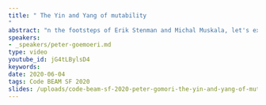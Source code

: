 ```yaml
---
title: " The Yin and Yang of mutability
"
abstract: "n the footsteps of Erik Stenman and Michal Muskala, let's explore another part of the BEAM VM. The two extremes of mutability: atomic counters and persistent terms were introduced without much ado, almost secretly in the patch release OTP 21.2. Via an example using them in an hdr histogram implementation, I'd like to explore their behaviour, caveats and limitations. And also show some benchmarks for scenarios when you have to measure"
speakers:
- _speakers/peter-goemoeri.md
type: video
youtube_id: jG4tLBylsD4
keywords: 
date: 2020-06-04
tags: Code BEAM SF 2020
slides: /uploads/code-beam-sf-2020-peter-gomori-the-yin-and-yang-of-mutability.pdf
---
```

